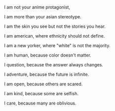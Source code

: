 I am not your anime protagonist,

I am more than your asian stereotype.

I am the skin you see but not the stories you hear.

I am american, where ethnicity should not define.

I am a new yorker, where "white" is not the majority.

I am human, because color doesn't matter.

I question, because the answer always changes.

I adventure, because the future is infinite.

I am open, because others are scared.

I am kind, because some are selfish.

I care, because many are oblivious.
